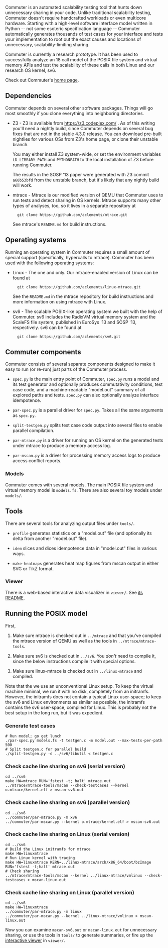 Commuter is an automated scalability testing tool that hunts down
unnecessary sharing in your code.  Unlike traditional scalability
testing, Commuter doesn't require handcrafted workloads or even
multicore hardware.  Starting with a high-level software interface
model written in Python -- not some esoteric specification language --
Commuter automatically generates thousands of test cases for your
interface and tests your implementation to root out the exact causes
and locations of unnecessary, scalability-limiting sharing.

Commuter is currently a research prototype.  It has been used to
successfully analyze an 18 call model of the POSIX file system and
virtual memory APIs and test the scalability of these calls in both
Linux and our research OS kernel, sv6.

Check out Commuter's [home page](http://pdos.csail.mit.edu/commuter/).

Dependencies
------------

Commuter depends on several other software packages.  Things will go
most smoothly if you clone everything into neighboring directories.

* Z3 - Z3 is available from https://z3.codeplex.com/ .  As of this
  writing you'll need a nightly build, since Commuter depends on
  several bug fixes that are not in the stable 4.3.0 release.  You can
  download pre-built nightlies for various OSs from Z3's home page, or
  clone their unstable branch.

  You may either install Z3 system-wide, or set the environment
  variables `LD_LIBRARY_PATH` and `PYTHONPATH` to the local
  installation of Z3 before running Commuter.

  The results in the SOSP '13 paper were generated with Z3 commit
  `a60b53bfd` from the unstable branch, but it's likely that any
  nightly build will work.

* mtrace - Mtrace is our modified version of QEMU that Commuter uses
  to run tests and detect sharing in OS kernels.  Mtrace supports many
  other types of analyses, too, so it lives in a separate repository
  at

        git clone https://github.com/aclements/mtrace.git

  See mtrace's `README.md` for build instructions.

Operating systems
-----------------

Running an operating system in Commuter requires a small amount of
special support (specifically, hypercalls to mtrace).  Commuter has
been used with the following operating systems:

* Linux - The one and only.  Our mtrace-enabled version of Linux can
  be found at

        git clone https://github.com/aclements/linux-mtrace.git

  See the `README.md` in the mtrace repository for build instructions
  and more information on using mtrace with Linux.

* sv6 - The scalable POSIX-like operating system we built with the
  help of Commuter.  sv6 includes the RadixVM virtual memory system
  and the ScaleFS file system, published in EuroSys '13 and SOSP '13,
  respectively.  sv6 can be found at

        git clone https://github.com/aclements/sv6.git

Commuter components
-------------------

Commuter consists of several separate components designed to make it
easy to run (or re-run) just parts of the Commuter process.

* `spec.py` is the main entry point of Commuter, `spec.py` runs a
  model and its test generator and optionally produces commutativity
  conditions, test case code, and a machine-readable "model.out"
  summary of all explored paths and tests.  `spec.py` can also
  optionally analyze interface idempotence.

* `par-spec.py` is a parallel driver for `spec.py`.  Takes all the
  same arguments as `spec.py`.

* `split-testgen.py` splits test case code output into several files
  to enable parallel compilation.

* `par-mtrace.py` is a driver for running an OS kernel on the
  generated tests under mtrace to produce a memory access log.

* `par-mscan.py` is a driver for processing memory access logs to
  produce access conflict reports.

### Models

Commuter comes with several models.  The main POSIX file system and
virtual memory model is `models.fs`.  There are also several toy
models under `models/`.

Tools
-----

There are several tools for analyzing output files under `tools/`.

* `profile` generates statistics on a "model.out" file (and optionally
  its delta from another "model.out" file).

* `idem` slices and dices idempotence data in "model.out" files in
  various ways.

* `make-heatmaps` generates heat map figures from mscan output in
  either SVG or TikZ format.

### Viewer

There is a web-based interactive data visualizer in `viewer/`.  See
[its README](viewer/README.md).

Running the POSIX model
-----------------------

First,

1. Make sure mtrace is checked out in `../mtrace` and that you've
   compiled the mtrace version of QEMU as well as the tools in
   `../mtrace/mtrace-tools`.

2. Make sure sv6 is checked out in `../sv6`.  You *don't* need to
   compile it, since the below instructions compile it with special
   options.

3. Make sure linux-mtrace is checked out in `../linux-mtrace` and
   compiled.

Note that the we use an unconventional Linux setup.  To keep the
virtual machine minimal, we run it with no disk, completely from an
initramfs.  However, the initramfs does not contain a typical Linux
user-space; to keep the sv6 and Linux environments as similar as
possible, the initramfs contains the sv6 user-space, compiled for
Linux.  This is probably not the best setup in the long run, but it
was expedient.

### Generate test cases

    # Run model; go get lunch
    ./par-spec.py models.fs -t testgen.c -m model.out --max-tests-per-path 500
    # Split testgen.c for parallel build
    ./split-testgen.py -d ../sv6/libutil < testgen.c

### Check cache line sharing on sv6 (serial version)

    cd ../sv6
    make HW=mtrace RUN='fstest -t; halt' mtrace.out
    ../mtrace/mtrace-tools/mscan --check-testcases --kernel o.mtrace/kernel.elf > mscan-sv6.out

### Check cache line sharing on sv6 (parallel version)

    cd ../sv6
    ../commuter/par-mtrace.py -m xv6
    ../commuter/par-mscan.py --kernel o.mtrace/kernel.elf > mscan-sv6.out

### Check cache line sharing on Linux (serial version)

    cd ../sv6
    # Build the Linux initramfs for mtrace
    make HW=linuxmtrace
    # Run Linux kernel with tracing
    make HW=linuxmtrace KERN=../linux-mtrace/arch/x86_64/boot/bzImage RUN='fstest -t;halt' mtrace.out
    # Check sharing
    ../mtrace/mtrace-tools/mscan --kernel ../linux-mtrace/vmlinux --check-testcases > mscan-linux.out

### Check cache line sharing on Linux (parallel version)

    cd ../sv6
    make HW=linuxmtrace
    ../commuter/par-mtrace.py -m linux
    ../commuter/par-mscan.py --kernel ../linux-mtrace/vmlinux > mscan-linux.out

Now you can examine `mscan-sv6.out` or `mscan-linux.out` for
unnecessary sharing, or use the tools in `tools/` to generate
summaries, or fire up the [interactive viewer](viewer/README.md) in
`viewer/`.

